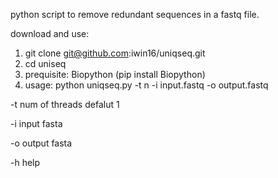 python script to remove redundant sequences in a fastq file.

download and use: 
1) git clone git@github.com:iwin16/uniqseq.git
2) cd uniseq
3) prequisite:  Biopython (pip install Biopython)
4) usage: python uniqseq.py -t n -i input.fastq -o output.fastq

-t num of threads defalut 1

-i input fasta

-o output fasta

-h help
